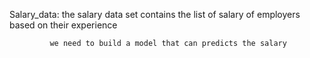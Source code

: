 Salary_data: the salary data set contains the list of salary of employers based on their experience 
      
             we need to build a model that can predicts the salary 
